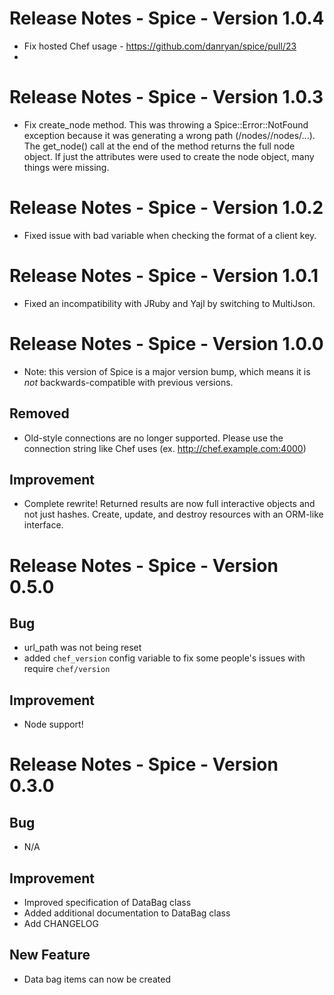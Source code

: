 # Release Notes - Spice - Version 1.0.4

* Fix hosted Chef usage - https://github.com/danryan/spice/pull/23
* 

# Release Notes - Spice - Version 1.0.3

* Fix create_node method. This was throwing a Spice::Error::NotFound exception because it was generating a wrong path (/nodes//nodes/...). The get_node() call at the end of the method returns the full node object. If just the attributes were used to create the node object, many things were missing.

# Release Notes - Spice - Version 1.0.2

* Fixed issue with bad variable when checking the format of a client key.

# Release Notes - Spice - Version 1.0.1

* Fixed an incompatibility with JRuby and Yajl by switching to MultiJson.

# Release Notes - Spice - Version 1.0.0

* Note: this version of Spice is a major version bump, which means it is *not* backwards-compatible with previous versions.

## Removed

* Old-style connections are no longer supported. Please use the connection string like Chef uses (ex. http://chef.example.com:4000)

## Improvement

* Complete rewrite! Returned results are now full interactive objects and not just hashes. Create, update, and destroy resources with an ORM-like interface.

# Release Notes - Spice - Version 0.5.0

## Bug

* url_path was not being reset
* added `chef_version` config variable to fix some people's issues with require `chef/version`

## Improvement

* Node support!

# Release Notes - Spice - Version 0.3.0

## Bug

* N/A

## Improvement

* Improved specification of DataBag class
* Added additional documentation to DataBag class
* Add CHANGELOG

## New Feature

* Data bag items can now be created


